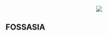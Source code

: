 <p align="center">
  <img src="https://github.com/sanchittechnogeek/Google-Code-in-Contibutions/blob/master/GCI%20tasks.PNG">
</p>


FOSSASIA
------
